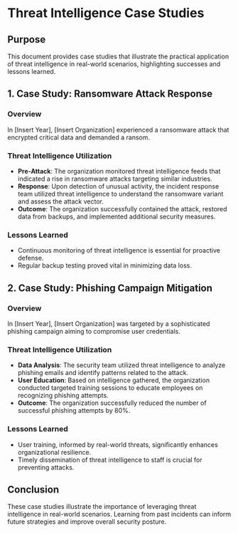 # Threat Intelligence Case Studies

## Purpose
This document provides case studies that illustrate the practical application of threat intelligence in real-world scenarios, highlighting successes and lessons learned.

## 1. Case Study: Ransomware Attack Response
### Overview
In [Insert Year], [Insert Organization] experienced a ransomware attack that encrypted critical data and demanded a ransom.

### Threat Intelligence Utilization
- **Pre-Attack**: The organization monitored threat intelligence feeds that indicated a rise in ransomware attacks targeting similar industries.
- **Response**: Upon detection of unusual activity, the incident response team utilized threat intelligence to understand the ransomware variant and assess the attack vector.
- **Outcome**: The organization successfully contained the attack, restored data from backups, and implemented additional security measures.

### Lessons Learned
- Continuous monitoring of threat intelligence is essential for proactive defense.
- Regular backup testing proved vital in minimizing data loss.

## 2. Case Study: Phishing Campaign Mitigation
### Overview
In [Insert Year], [Insert Organization] was targeted by a sophisticated phishing campaign aiming to compromise user credentials.

### Threat Intelligence Utilization
- **Data Analysis**: The security team utilized threat intelligence to analyze phishing emails and identify patterns related to the attack.
- **User Education**: Based on intelligence gathered, the organization conducted targeted training sessions to educate employees on recognizing phishing attempts.
- **Outcome**: The organization successfully reduced the number of successful phishing attempts by 80%.

### Lessons Learned
- User training, informed by real-world threats, significantly enhances organizational resilience.
- Timely dissemination of threat intelligence to staff is crucial for preventing attacks.

## Conclusion
These case studies illustrate the importance of leveraging threat intelligence in real-world scenarios. Learning from past incidents can inform future strategies and improve overall security posture.
